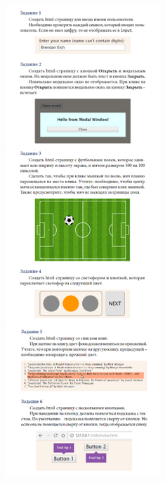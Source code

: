  <img src="image/Screenshot_6.png" alt="Окно приложения" width="350">
  <img src="image/Screenshot_1.png" alt="Окно приложения" width="350">
   <img src="image/Screenshot_2.png" alt="Окно приложения" width="350">